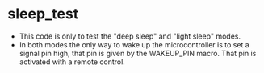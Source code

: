 # sleep_test
- This code is only to test the "deep sleep" and "light sleep" modes.
- In both modes the only way to wake up the microcontroller is to set a signal pin high, that pin is given by the WAKEUP_PIN macro. That pin is activated with a remote control.